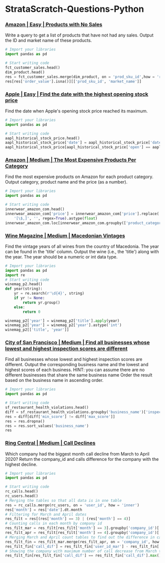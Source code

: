 # StrataScratch-Questions-Python

### [Amazon | Easy | Products with No Sales](https://platform.stratascratch.com/coding/2109-products-with-no-sales?code_type=2)

Write a query to get a list of products that have not had any sales. Output the ID and market name of these products.

```python
# Import your libraries
import pandas as pd

# Start writing code
fct_customer_sales.head()
dim_product.head()
res = fct_customer_sales.merge(dim_product, on = 'prod_sku_id',how = 'right')
res[res['order_value'].isna()][['prod_sku_id', 'market_name']]
```
### [Apple | Easy | Find the date with the highest opening stock price](https://platform.stratascratch.com/coding/9613-find-the-date-with-the-highest-opening-stock-price?code_type=2)

Find the date when Apple's opening stock price reached its maximum.

```python
# Import your libraries
import pandas as pd

# Start writing code
aapl_historical_stock_price.head()
aapl_historical_stock_price['date'] = aapl_historical_stock_price['date'].apply(lambda x: x.strftime('%Y-%m-%d'))
aapl_historical_stock_price[aapl_historical_stock_price['open'] == aapl_historical_stock_price['open'].max()][['date', 'open']]
```
### [Amazon | Medium | The Most Expensive Products Per Category](https://platform.stratascratch.com/coding/9607-the-most-expensive-products-per-category?code_type=2)

Find the most expensive products on Amazon for each product category. Output category, product name and the price (as a number).

```python
# Import your libraries
import pandas as pd

# Start writing code
innerwear_amazon_com.head()
innerwear_amazon_com['price'] = innerwear_amazon_com['price'].replace(
    '[\$,]', '', regex=True).astype(float)
innerwear_amazon_com.loc[innerwear_amazon_com.groupby(['product_category'])['price'].idxmax(), ['product_category', 'product_name', 'price']]
```
### [Wine Magazine | Medium | Macedonian Vintages](https://platform.stratascratch.com/coding/10039-macedonian-vintages?code_type=2)

Find the vintage years of all wines from the country of Macedonia. The year can be found in the 'title' column. Output the wine (i.e., the 'title') along with the year. The year should be a numeric or int data type.

```python
# Import your libraries
import pandas as pd
import re
# Start writing code
winemag_p2.head()
def year(string):
    yr = re.search(r'\d{4}', string)
    if yr != None:
        return yr.group()
    else:
        return 0

winemag_p2['year'] = winemag_p2['title'].apply(year)
winemag_p2['year'] = winemag_p2['year'].astype('int')
winemag_p2[['title', 'year']]
```

### [City of San Francisco | Medium | Find all businesses whose lowest and highest inspection scores are different](https://platform.stratascratch.com/coding/9731-find-all-businesses-whose-lowest-and-highest-inspection-scores-are-different?code_type=2)

Find all businesses whose lowest and highest inspection scores are different.
Output the corresponding business name and the lowest and highest scores of each business. HINT: you can assume there are no different businesses that share the same business name
Order the result based on the business name in ascending order.

```python
# Import your libraries
import pandas as pd

# Start writing code
sf_restaurant_health_violations.head()
diff = sf_restaurant_health_violations.groupby('business_name')['inspection_score'].agg(min_score = 'min', max_score = 'max').reset_index()
res = diff[diff['min_score'] != diff['max_score']]
res = res.dropna()
res = res.sort_values('business_name')
res
```

### [Ring Central | Medium | Call Declines](https://platform.stratascratch.com/coding/2020-call-declines?code_type=2)

Which company had the biggest month call decline from March to April 2020? Return the company_id and calls difference for the company with the highest decline.

```python
# Import your libraries
import pandas as pd

# Start writing code
rc_calls.head()
rc_users.head()
# Merging the tables so that all data is in one table
res = rc_calls.merge(rc_users, on = 'user_id', how = 'inner')
res['month'] = res['date'].dt.month
# Filtering for March and April dates
res_filt = res[(res['month'] == 3) | (res['month'] == 4)]
# Counting calls in each month by company id
res_filt_mar = res_filt[res_filt['month'] == 3].groupby('company_id')['user_id'].count().reset_index()
res_filt_apr = res_filt[res_filt['month'] == 4].groupby('company_id')['user_id'].count().reset_index()
# Merging March and April count tables to find out the difference in call count 
res_filt_fin = res_filt_mar.merge(res_filt_apr, on = 'company_id', how = 'inner', suffixes = ('_mar', '_apr'))
res_filt_fin['call_dif'] = res_filt_fin['user_id_mar'] - res_filt_fin['user_id_apr']
# Showing the company with maximum number of call decrease from March to April
res_filt_fin[res_filt_fin['call_dif'] == res_filt_fin['call_dif'].max()][['company_id', 'call_dif']]
```

